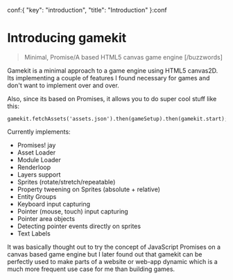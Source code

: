 conf:{
    "key": "introduction",
    "title": "Introduction"
}:conf

Introducing gamekit
===================

> Minimal, Promise/A based HTML5 canvas game engine [/buzzwords]

Gamekit is a minimal approach to a game engine using HTML5 canvas2D.
Its implementing a couple of features I found necessary for games and don't want to implement over and over.

Also, since its based on Promises, it allows you to do super cool stuff like this:

    gamekit.fetchAssets('assets.json').then(gameSetup).then(gamekit.start);

Currently implements:

* Promises! jay
* Asset Loader
* Module Loader
* Renderloop
* Layers support
* Sprites (rotate/stretch/repeatable)
* Property tweening on Sprites (absolute + relative)
* Entity Groups
* Keyboard input capturing
* Pointer (mouse, touch) input capturing
* Pointer area objects
* Detecting pointer events directly on sprites
* Text Labels

It was basically thought out to try the concept of JavaScript Promises on a canvas based game engine but
I later found out that gamekit can be perfectly used to make parts of a website or web-app dynamic which
is a much more frequent use case for me than building games.